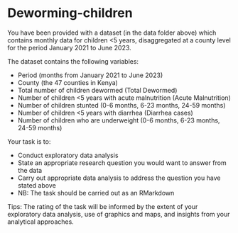 # Deworming-children
You have been provided with a dataset (in the data folder above) which contains monthly data for children <5 years, disaggregated at a county level for the period January 2021 to June 2023.

The dataset contains the following variables:
- Period (months from January 2021 to June 2023)
- County (the 47 counties in Kenya)
- Total number of children dewormed (Total Dewormed)
- Number of children <5 years with acute malnutrition (Acute Malnutrition)
- Number of children stunted (0-6 months, 6-23 months, 24-59 months)
- Number of children <5 years with diarrhea (Diarrhea cases)
- Number of children who are underweight (0-6 months, 6-23 months, 24-59 months)

Your task is to:
- Conduct exploratory data analysis
- State an appropriate research question you would want to answer from the data
- Carry out appropriate data analysis to address the question you have stated above
- NB: The task should be carried out as an RMarkdown 

Tips: The rating of the task will be informed by the extent of your exploratory data analysis, use of graphics and maps, and insights from your analytical approaches.
